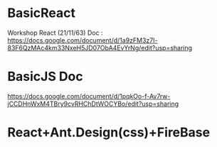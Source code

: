 # BasicReact
Workshop React (21/11/63)
Doc : https://docs.google.com/document/d/1a9zFM3z7l-83F6QzMAc4km33NxeH5JD07ObA4EvYrNg/edit?usp=sharing

# BasicJS Doc
https://docs.google.com/document/d/1pqkOo-f-Av7rw-jCCDHnWxM4TBry9cvRHChDtWOCYBo/edit?usp=sharing

# React+Ant.Design(css)+FireBase 


